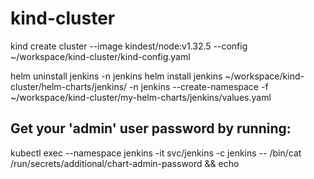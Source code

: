 # kind-cluster

kind create cluster --image kindest/node:v1.32.5 --config ~/workspace/kind-cluster/kind-config.yaml

helm uninstall jenkins -n jenkins
helm install jenkins ~/workspace/kind-cluster/helm-charts/jenkins/ -n jenkins --create-namespace -f ~/workspace/kind-cluster/my-helm-charts/jenkins/values.yaml

## Get your 'admin' user password by running:
kubectl exec --namespace jenkins -it svc/jenkins -c jenkins -- /bin/cat /run/secrets/additional/chart-admin-password && echo